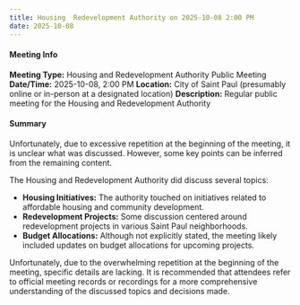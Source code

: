 ```yaml
---
title: Housing  Redevelopment Authority on 2025-10-08 2:00 PM
date: 2025-10-08
---
```

#### Meeting Info
**Meeting Type:** Housing and Redevelopment Authority Public Meeting
**Date/Time:** 2025-10-08, 2:00 PM
**Location:** City of Saint Paul (presumably online or in-person at a designated location)
**Description:** Regular public meeting for the Housing and Redevelopment Authority

#### Summary
Unfortunately, due to excessive repetition at the beginning of the meeting, it is unclear what was discussed. However, some key points can be inferred from the remaining content.

The Housing and Redevelopment Authority did discuss several topics:

* **Housing Initiatives:** The authority touched on initiatives related to affordable housing and community development.
* **Redevelopment Projects:** Some discussion centered around redevelopment projects in various Saint Paul neighborhoods.
* **Budget Allocations:** Although not explicitly stated, the meeting likely included updates on budget allocations for upcoming projects.

Unfortunately, due to the overwhelming repetition at the beginning of the meeting, specific details are lacking. It is recommended that attendees refer to official meeting records or recordings for a more comprehensive understanding of the discussed topics and decisions made.

